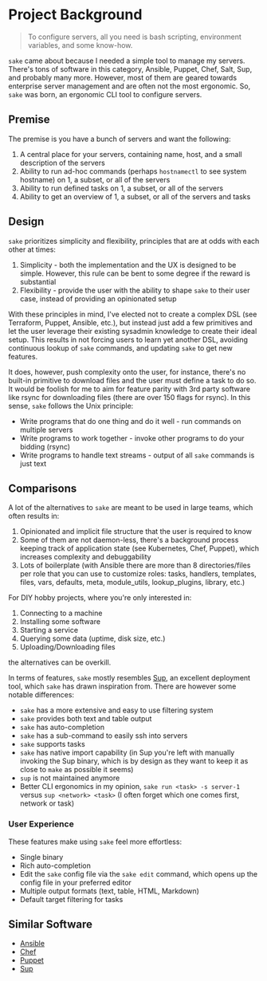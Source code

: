 # Project Background

> To configure servers, all you need is bash scripting, environment variables, and some know-how.

`sake` came about because I needed a simple tool to manage my servers. There's tons of software in this category, Ansible, Puppet, Chef, Salt, Sup, and probably many more. However, most of them are geared towards enterprise server management and are often not the most ergonomic. So, `sake` was born, an ergonomic CLI tool to configure servers.

## Premise

The premise is you have a bunch of servers and want the following:

1. A central place for your servers, containing name, host, and a small description of the servers
2. Ability to run ad-hoc commands (perhaps `hostnamectl` to see system hostname) on 1, a subset, or all of the servers
3. Ability to run defined tasks on 1, a subset, or all of the servers
4. Ability to get an overview of 1, a subset, or all of the servers and tasks

## Design

`sake` prioritizes simplicity and flexibility, principles that are at odds with each other at times:

1. Simplicity - both the implementation and the UX is designed to be simple. However, this rule can be bent to some degree if the reward is substantial
2. Flexibility - provide the user with the ability to shape `sake` to their user case, instead of providing an opinionated setup

With these principles in mind, I've elected not to create a complex DSL (see Terraform, Puppet, Ansible, etc.), but instead just add a few primitives and let the user leverage their existing sysadmin knowledge to create their ideal setup. This results in not forcing users to learn yet another DSL, avoiding continuous lookup of `sake` commands, and updating `sake` to get new features.

It does, however, push complexity onto the user, for instance, there's no built-in primitive to download files and the user must define a task to do so. It would be foolish for me to aim for feature parity with 3rd party software like rsync for downloading files (there are over 150 flags for rsync).
In this sense, `sake` follows the Unix principle:

- Write programs that do one thing and do it well - run commands on multiple servers
- Write programs to work together - invoke other programs to do your bidding (rsync)
- Write programs to handle text streams - output of all `sake` commands is just text

## Comparisons

A lot of the alternatives to `sake` are meant to be used in large teams, which often results in:

1. Opinionated and implicit file structure that the user is required to know
2. Some of them are not daemon-less, there's a background process keeping track of application state (see Kubernetes, Chef, Puppet), which increases complexity and debuggability
3. Lots of boilerplate (with Ansible there are more than 8 directories/files per role that you can use to customize roles: tasks, handlers, templates, files, vars, defaults, meta, module_utils, lookup_plugins, library, etc.)

For DIY hobby projects, where you're only interested in:

1. Connecting to a machine
2. Installing some software
3. Starting a service
4. Querying some data (uptime, disk size, etc.)
5. Uploading/Downloading files

the alternatives can be overkill.

In terms of features, `sake` mostly resembles [Sup](https://github.com/pressly/sup), an excellent deployment tool, which `sake` has drawn inspiration from. There are however some notable differences:

- `sake` has a more extensive and easy to use filtering system
- `sake` provides both text and table output
- `sake` has auto-completion
- `sake` has a sub-command to easily ssh into servers
- `sake` supports tasks
- `sake` has native import capability (in Sup you're left with manually invoking the Sup binary, which is by design as they want to keep it as close to `make` as possible it seems)
- `sup` is not maintained anymore
- Better CLI ergonomics in my opinion, `sake run <task> -s server-1` versus `sup <network> <task>` (I often forget which one comes first, network or task)

### User Experience

These features make using `sake` feel more effortless:

- Single binary
- Rich auto-completion
- Edit the `sake` config file via the `sake edit` command, which opens up the config file in your preferred editor
- Multiple output formats (text, table, HTML, Markdown)
- Default target filtering for tasks

## Similar Software

- [Ansible](https://www.ansible.com)
- [Chef](https://www.chef.io)
- [Puppet](https://puppet.com)
- [Sup](https://pressly.github.io/sup)
